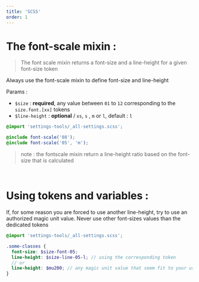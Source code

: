 ```yaml
---
title: 'SCSS'
order: 1
---
```


# The font-scale mixin :

> The font scale mixin returns a font-size and a line-height for a given font-size token

<hintitem>
   Always use the font-scale mixin to define font-size and line-height
</hintitem>

Params :

- `$size` : **required**, any value between `01` to `12` corresponding to the `size.font.[xx]` tokens
- `$line-height` : **optional** / `xs`, `s` , `m` or `l`, default : `l`

```scss
@import 'settings-tools/_all-settings.scss';

@include font-scale('08');
@include font-scale('05', 'm');
```

> note : the fontscale mixin return a line-height ratio based on the font-size that is calculated

<br>

# Using tokens and variables :

<hintitem>
   If, for some reason you are forced to use another line-height, try to use an authorized magic unit value.
</hintitem>
<hintitem dont="true">
   Never use other font-sizes values than the dedicated tokens
</hintitem>

```scss
@import 'settings-tools/_all-settings.scss';

.some-classes {
  font-size: $size-font-05;
  line-height: $size-line-05-l; // using the corresponding token
  // or
  line-height: $mu200; // any magic unit value that seem fit to your use-case
}
```
